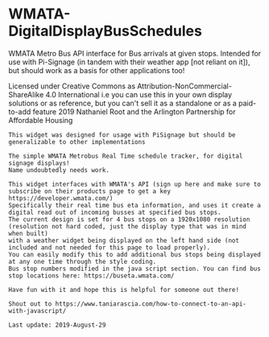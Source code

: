 # WMATA-DigitalDisplayBusSchedules
WMATA Metro Bus API interface for Bus arrivals at given stops. Intended for use with Pi-Signage (in tandem with their weather app [not reliant on it]), but should work as a basis for other applications too!

Licensed under Creative Commons as Attribution-NonCommercial-ShareAlike 4.0 International
    i.e you can use this in your own display solutions or as reference, but you can't sell it as a standalone or as a paid-to-add feature
    2019 Nathaniel Root and the Arlington Partnership for Affordable Housing
    
    This widget was designed for usage with PiSignage but should be generalizable to other implementations
    
    The simple WMATA Metrobus Real Time schedule tracker, for digital signage displays!
    Name undoubtedly needs work.
    
    This widget interfaces with WMATA's API (sign up here and make sure to subscribe on their products page to get a key https://developer.wmata.com/)
    Specifically their real time bus eta information, and uses it create a digital read out of incoming busses at specified bus stops.
    The current design is set for 4 bus stops on a 1920x1080 resolution (resolution not hard coded, just the display type that was in mind when built)
    with a weather widget being displayed on the left hand side (not included and not needed for this page to load properly).
    You can easily modify this to add additional bus stops being displayed at any one time through the style coding.
    Bus stop numbers modified in the java script section. You can find bus stop locations here: https://buseta.wmata.com/
    
    Have fun with it and hope this is helpful for someone out there!
    
    Shout out to https://www.taniarascia.com/how-to-connect-to-an-api-with-javascript/
    
    Last update: 2019-August-29
